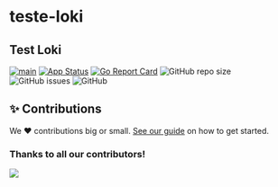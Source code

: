 # teste-loki 
## Test Loki


[![main](https://github.com/analect-io/teste-loki/actions/workflows/main.yml/badge.svg)](https://github.com/analect-io/teste-loki/actions/workflows/main.yml)
[![App Status](https://argocd.analect.com/api/badge?name=dev-teste-loki&revision=true)](https://argocd.analect.com/applications/dev-teste-loki)
[![Go Report Card](https://goreportcard.com/badge/github.com/analect-io/teste-loki)](https://goreportcard.com/report/github.com/analect-io/teste-loki)
![GitHub repo size](https://img.shields.io/github/repo-size/analect-io/teste-loki)
![GitHub issues](https://img.shields.io/github/issues/analect-io/teste-loki)
![GitHub](https://img.shields.io/github/license/analect-io/teste-loki)


## ✨ Contributions

We ❤️ contributions big or small. [See our guide](contributing.md) on how to get started.

### Thanks to all our contributors!

<a href="https://github.com/analect-io/teste-loki/graphs/contributors">
  <img src="https://contrib.rocks/image?repo=analect-io/teste-loki" />
</a>
